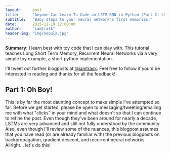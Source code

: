 ```yaml
---
layout:     post
title:      "Anyone Can Learn To Code an LSTM-RNN in Python (Part 2: LSTM)"
subtitle:   "Baby steps to your neural network's first memories."
date:       2015-11-19 12:00:00
author:     "iamtrask"
header-img: "img/nebula.jpg"
---
```


<p><b>Summary:</b> I learn best with toy code that I can play with. This tutorial teaches Long Short Term Memory, Recurrent Neural Networks via a very simple toy example, a short python implementation.</p>

<p>I'll tweet out further blogposts at <a href="https://twitter.com/iamtrask">@iamtrask</a>. Feel free to follow if you'd be interested in reading and thanks for all the feedback!
</p>

<h2 class="section-heading">Part 1: Oh Boy!</h2>

<p>This is by far the most daunting concept to make simple I've attempted so far. Before we get started, please be open to messaging/tweeting/emailing me with what "clicks" in your mind and what doesn't so that I can continue to refine the post. Even though they've been around for nearly a decade, LSTMs are very advanced and still not fully understood by the community. Also, even though I'll review some of the nuances, this blogpost assumes that you have read (or are already familiar with) the previous blogposts on backpropagation, gradient descent, and recurrent neural networks. Allright... let's do this!</p>


